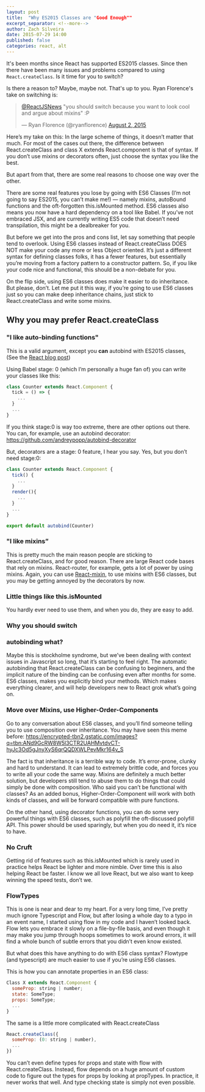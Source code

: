 ```yaml
---
layout: post
title:  "Why ES2015 Classes are "Good Enough""
excerpt_separator: <!--more-->
author: Zach Silveira
date: 2015-07-29 14:00
published: false
categories: react, alt
---
```


It's been months since React has supported ES2015 classes. Since then there have been many issues and problems compared to using `React.createClass`.
Is it time for you to switch?
<!--more-->
Is there a reason to? Maybe, maybe not. That's up to you. Ryan Florence's take on switching is:

<blockquote class="twitter-tweet" lang="en"><p lang="en" dir="ltr"><a href="https://twitter.com/ReactJSNews">@ReactJSNews</a> &quot;you should switch because you want to look cool and argue about mixins&quot; :P</p>&mdash; Ryan Florence (@ryanflorence) <a href="https://twitter.com/ryanflorence/status/627985314393382912">August 2, 2015</a></blockquote>
<script async src="//platform.twitter.com/widgets.js" charset="utf-8"></script>

Here’s my take on this: In the large scheme of things, it doesn’t matter that much. For most of the cases out there, the difference between React.createClass and class X extends React.component is that of syntax. If you don’t use mixins or decorators often, just choose the syntax you like the best.

But apart from that, there are some real reasons to choose one way over the other.

There are some real features you lose by going with ES6 Classes (I’m not going to say ES2015, you can’t make me!) — namely mixins, autoBound functions and the oft-forgotten this.isMounted method. ES6 classes also means you now have a hard dependency on a tool like Babel. If you’ve not embraced JSX, and are currently writing ES5 code that doesn’t need transpilation, this might be a dealbreaker for you.

But before we get into the pros and cons list, let say something that people tend to overlook. Using ES6 classes instead of React.createClass DOES NOT make your code any more or less Object oriented. It’s just a different syntax for defining classes folks, it has a fewer features, but essentially you’re moving from a factory pattern to a constructor pattern. So, if you like your code nice and functional, this should be a non-debate for you.

On the flip side, using ES6 classes does make it easier to do inheritance. But please, don’t. Let me put it this way, if you’re going to use ES6 classes just so you can make deep inheritance chains, just stick to React.createClass and write some mixins.

## Why you may prefer React.createClass

### "I like auto-binding functions"

This is a valid argument, except you **can** autobind with ES2015 classes, (See the [React blog post](https://facebook.github.io/react/blog/2015/01/27/react-v0.13.0-beta-1.html#autobinding))

Using Babel stage: 0 (which I’m personally a huge fan of) you can write your classes like this:

~~~js
class Counter extends React.Component {
  tick = () => {
    ...
  }
  ...
}

~~~

If you think stage:0 is way too extreme, there are other options out there. You can, for example, use an autobind decorator: https://github.com/andreypopp/autobind-decorator

But, decorators are a stage: 0 feature, I hear you say. Yes, but you don’t need stage:0:

~~~js
class Counter extends React.Component {
  tick() {
    ...
  }
  render(){
    ...
  }
  ...
}

export default autobind(Counter)
~~~

### "I like mixins”

This is pretty much the main reason people are sticking to React.createClass, and for good reason. There are large React code bases that rely on mixins. React-router, for example, gets a lot of power by using mixins.
Again, you can use [React-mixin](https://www.npmjs.com/package/react-mixin), to use mixins with ES6 classes, but you may be getting annoyed by the decorators by now.

### Little things like this.isMounted

You hardly ever need to use them, and when you do, they are easy to add.

### Why you should switch

### autobinding what?
Maybe this is stockholme syndrome, but we’ve been dealing with context issues in Javascript so long, that it’s starting to feel right. The automatic autobinding that React.createClass can be confusing to beginners, and the implicit nature of the binding can be confusing even after months for some.
ES6 classes, makes you explicitly bind your methods. Which makes everything clearer, and will help developers new to React grok what’s going on.

### Move over Mixins, use Higher-Order-Components
Go to any conversation about ES6 classes, and you’ll find someone telling you to use composition over inheritance. You may have seen this meme before:
https://encrypted-tbn2.gstatic.com/images?q=tbn:ANd9GcRW8W5l3CTR2UAHMvtdvCT-hyJc3Od5gJnyXyS6qrQQDXWLPevMkr164v_S

The fact is that inheritance is a terrible way to code. It’s error-prone, clunky and hard to understand. It can lead to extremely brittle code, and forces you to write all your code the same way. Mixins are definitely a much better solution, but developers still tend to abuse them to do things that could simply be done with composition. Who said you can’t be functional with classes? As an added bonus, Higher-Order-Component will work with both kinds of classes, and will be forward compatible with pure functions.

On the other hand, using decorator functions, you can do some very powerful things with ES6 classes, such as polyfill the oft-discussed polyfill API. This power should be used sparingly, but when you do need it, it’s nice to have.

### No Cruft
Getting rid of features such as this.isMounted which is rarely used in practice helps React be lighter and more nimble. Over time this is also helping React be faster. I know we all love React, but we also want to keep winning the speed tests, don’t we.
### FlowTypes
This is one is near and dear to my heart. For a very long time, I’ve pretty much ignore Typescript and Flow, but after losing a whole day to a typo in an event name, I started using flow in my code and I haven’t looked back. Flow lets you embrace it slowly on a file-by-file basis, and even though it may make you jump through hoops sometimes to work around errors, it will find a whole bunch of subtle errors that you didn’t even know existed.

But what does this have anything to do with ES6 class syntax? Flowtype (and typescript) are much easier to use if you’re using ES6 classes.

This is how you can annotate properties in an ES6 class:

~~~js
Class X extends React.Component {
  someProp: string | number;
  state: SomeType;
  props: SomeType;
  ...
}
~~~

The same is a little more complicated with React.createClass
~~~js
React.createClass({
  someProp: (0: string | number),
  ...
})
~~~

You can’t even define types for props and state with flow with React.createClass. Instead, flow depends on a huge amount of custom code to figure out the types for props by looking at propTypes. In practice, it never works that well. And type checking state is simply not even possible.

